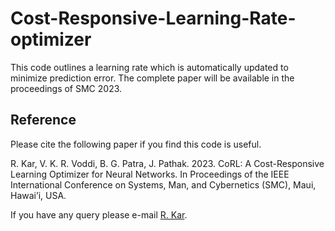 # Cost-Responsive-Learning-Rate-optimizer
This code outlines a learning rate which is automatically updated to minimize prediction error. The complete paper will be available in the proceedings of SMC 2023. 

## Reference

Please cite the following paper if you find this code is useful.

R. Kar, V. K. R. Voddi, B. G. Patra, J. Pathak. 2023. CoRL: A Cost-Responsive Learning Optimizer for Neural Networks. In Proceedings of the IEEE International Conference on Systems, Man, and Cybernetics (SMC),  Maui, Hawai’i, USA. 

If you have any query please e-mail [R. Kar](mailto:rkar317@gmail.com).
